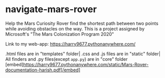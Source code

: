 # navigate-mars-rover
Help the Mars Curiosity Rover find the shortest path between two points while avoiding obstacles on the way. This is a project assigned by Microsoft's "The Mars Colonization Program 2020"

Link to my web-app: https://harry9677.pythonanywhere.com/

.html files are in "templates" folder|
.css and .js files are in "static" folder|
All finders and .py files(except `app.py`) are in "core" folder
[embed]https://harry9677.pythonanywhere.com/static/Mars-Rover-documentation-harish.pdf[/embed]
